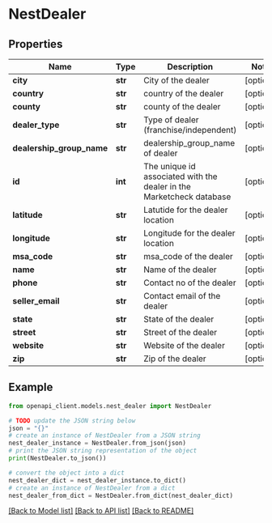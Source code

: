 # NestDealer


## Properties

Name | Type | Description | Notes
------------ | ------------- | ------------- | -------------
**city** | **str** | City of the dealer | [optional] 
**country** | **str** | country of the dealer | [optional] 
**county** | **str** | county of the dealer | [optional] 
**dealer_type** | **str** | Type of dealer (franchise/independent) | [optional] 
**dealership_group_name** | **str** | dealership_group_name of dealer | [optional] 
**id** | **int** | The unique id associated with the dealer in the Marketcheck database | [optional] 
**latitude** | **str** | Latutide for the dealer location | [optional] 
**longitude** | **str** | Longitude for the dealer location | [optional] 
**msa_code** | **str** | msa_code of the dealer | [optional] 
**name** | **str** | Name of the dealer | [optional] 
**phone** | **str** | Contact no of the dealer | [optional] 
**seller_email** | **str** | Contact email of the dealer | [optional] 
**state** | **str** | State of the dealer | [optional] 
**street** | **str** | Street of the dealer | [optional] 
**website** | **str** | Website of the dealer | [optional] 
**zip** | **str** | Zip of the dealer | [optional] 

## Example

```python
from openapi_client.models.nest_dealer import NestDealer

# TODO update the JSON string below
json = "{}"
# create an instance of NestDealer from a JSON string
nest_dealer_instance = NestDealer.from_json(json)
# print the JSON string representation of the object
print(NestDealer.to_json())

# convert the object into a dict
nest_dealer_dict = nest_dealer_instance.to_dict()
# create an instance of NestDealer from a dict
nest_dealer_from_dict = NestDealer.from_dict(nest_dealer_dict)
```
[[Back to Model list]](../README.md#documentation-for-models) [[Back to API list]](../README.md#documentation-for-api-endpoints) [[Back to README]](../README.md)


